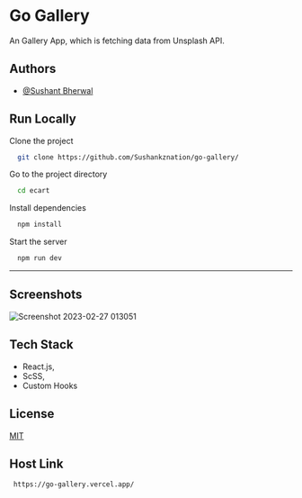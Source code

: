 

# Go Gallery 

An Gallery App, which is fetching data from Unsplash API. 
## Authors

- [@Sushant Bherwal](https://www.github.com/sushankznation)


## Run Locally

Clone the project

```bash
  git clone https://github.com/Sushankznation/go-gallery/
```

Go to the project directory

```bash
  cd ecart
```

Install dependencies

```bash
  npm install
```

Start the server

```bash
  npm run dev
```

----
## Screenshots

![Screenshot 2023-02-27 013051](https://user-images.githubusercontent.com/102636327/221434049-3958226e-3fee-4036-8002-6d5e22b336b1.jpg)
## Tech Stack

- React.js,
- ScSS,
- Custom Hooks

## License

[MIT](https://choosealicense.com/licenses/mit/)


## Host Link 

```
 https://go-gallery.vercel.app/
  
```

